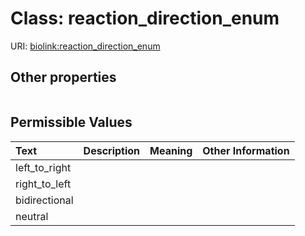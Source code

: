 
# Class: reaction_direction_enum




URI: [biolink:reaction_direction_enum](https://w3id.org/biolink/vocab/reaction_direction_enum)


## Other properties

|  |  |  |
| --- | --- | --- |

## Permissible Values

| Text | Description | Meaning | Other Information |
| :--- | :---: | :---: | ---: |
| left_to_right |  |  |  |
| right_to_left |  |  |  |
| bidirectional |  |  |  |
| neutral |  |  |  |

